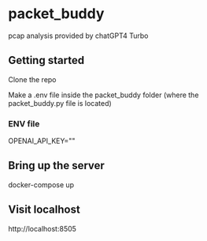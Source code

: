 # packet_buddy
pcap analysis provided by chatGPT4 Turbo

## Getting started

Clone the repo

Make a .env file inside the packet_buddy folder (where the packet_buddy.py file is located)

### ENV file
OPENAI_API_KEY="<your openapi api key>"

## Bring up the server
docker-compose up 

## Visit localhost
http://localhost:8505

